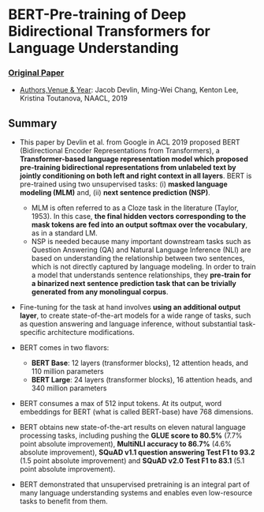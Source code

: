 ﻿# BERT-Pre-training of Deep Bidirectional Transformers for Language Understanding
 
### [Original Paper](https://arxiv.org/pdf/1810.04805v2.pdf)

- <ins>Authors,Venue & Year</ins>: Jacob Devlin, Ming-Wei Chang, Kenton Lee, Kristina Toutanova, NAACL, 2019

## Summary

- This paper by Devlin et al. from Google in ACL 2019 proposed BERT (Bidirectional Encoder Representations from Transformers), a **Transformer-based language representation model which proposed pre-training bidirectional representations from unlabeled text by jointly conditioning on both left and right context in all layers**. BERT is pre-trained using two unsupervised tasks: (i) **masked language modeling (MLM)** and, (ii) **next sentence prediction (NSP)**.
   - MLM is often referred to as a Cloze task in the literature (Taylor, 1953). In this case, **the final hidden vectors corresponding to the mask tokens are fed into an output softmax over the vocabulary**, as in a standard LM.
   - NSP is needed because many important downstream tasks such as Question Answering (QA) and Natural Language Inference (NLI) are based on understanding the relationship between two sentences, which is not directly captured by language modeling. In order to train a model that understands sentence relationships, they **pre-train for a binarized next sentence prediction task that can be trivially generated from any monolingual corpus**.
   
- Fine-tuning for the task at hand involves **using an additional output layer**, to create state-of-the-art models for a wide range of tasks, such as question answering and language inference, without substantial task-specific architecture modifications.

- BERT comes in two flavors: 
   - **BERT Base**: 12 layers (transformer blocks), 12 attention heads, and 110 million parameters
   - **BERT Large**: 24 layers (transformer blocks), 16 attention heads, and 340 million parameters
   
- BERT consumes a max of 512 input tokens. At its output, word embeddings for BERT (what is called BERT-base) have 768 dimensions.

- BERT obtains new state-of-the-art results on eleven natural language processing tasks, including pushing the **GLUE score to 80.5%** (7.7% point absolute improvement), **MultiNLI accuracy to 86.7%** (4.6% absolute improvement), **SQuAD v1.1 question answering Test F1 to 93.2** (1.5 point absolute improvement) and **SQuAD v2.0 Test F1 to 83.1** (5.1 point absolute improvement).

- BERT demonstrated that unsupervised pretraining is an integral part of many language understanding systems and enables even low-resource tasks to benefit from them.
